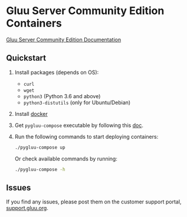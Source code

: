 # Gluu Server Community Edition Containers

[Gluu Server Community Edition Documentation](https://gluu.org/docs/ce/4.1)

## Quickstart

1.  Install packages (depends on OS):

    - `curl`
    - `wget`
    - `python3` (Python 3.6 and above)
    - `python3-distutils` (only for Ubuntu/Debian)

1.  Install [docker](https://docs.docker.com/install/)

1.  Get `pygluu-compose` executable by following this [doc](./pygluu-compose/README.md).

1.  Run the following commands to start deploying containers:

    ```sh
    ./pygluu-compose up
    ```

    Or check available commands by running:

    ```sh
    ./pygluu-compose -h
    ```

## Issues

If you find any issues, please post them on the customer support portal, [support.gluu.org](https://support.gluu.org).

